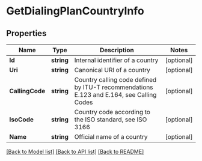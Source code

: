 # GetDialingPlanCountryInfo

## Properties
Name | Type | Description | Notes
------------ | ------------- | ------------- | -------------
**Id** | **string** | Internal identifier of a country | [optional] 
**Uri** | **string** | Canonical URI of a country | [optional] 
**CallingCode** | **string** | Country calling code defined by ITU-T recommendations E.123 and E.164, see Calling Codes | [optional] 
**IsoCode** | **string** | Country code according to the ISO standard, see ISO 3166 | [optional] 
**Name** | **string** | Official name of a country | [optional] 

[[Back to Model list]](../README.md#documentation-for-models) [[Back to API list]](../README.md#documentation-for-api-endpoints) [[Back to README]](../README.md)



